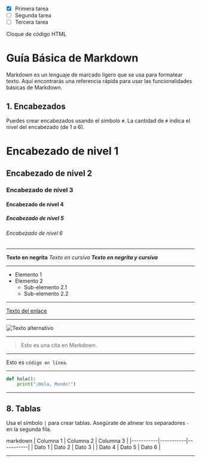 - [x] Primera tarea
- [ ] Segunda tarea
- [ ] Tercera tarea

<p class="clase-html">
  <span>Cloque de código HTML</span>
</p>

# Guía Básica de Markdown

Markdown es un lenguaje de marcado ligero que se usa para formatear texto. Aquí encontrarás una referencia rápida para usar las funcionalidades básicas de Markdown.

## 1. Encabezados

Puedes crear encabezados usando el símbolo `#`. La cantidad de `#` indica el nivel del encabezado (de 1 a 6).

# Encabezado de nivel 1
## Encabezado de nivel 2
### Encabezado de nivel 3
#### Encabezado de nivel 4
##### Encabezado de nivel 5
###### Encabezado de nivel 6

---

**Texto en negrita**
*Texto en cursiva*
***Texto en negrita y cursiva***

---

- Elemento 1
- Elemento 2
  - Sub-elemento 2.1
  - Sub-elemento 2.2

---

[Texto del enlace](https://www.ejemplo.com)

---
![Texto alternativo](https://www.ejemplo.com/imagen.jpg)

---
> Esto es una cita en Markdown.

---
Esto es `código en línea`.

---

```python
def hola():
    print("¡Hola, Mundo!")
```
---

## 8. Tablas

Usa el símbolo `|` para crear tablas. Asegúrate de alinear los separadores `-` en la segunda fila.

markdown
| Columna 1 | Columna 2 | Columna 3 |
|-----------|-----------|-----------|
| Dato 1    | Dato 2    | Dato 3    |
| Dato 4    | Dato 5    | Dato 6    |

---

